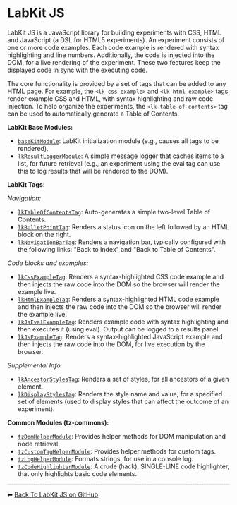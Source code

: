 # LabKit JS

LabKit JS is a JavaScript library for building experiments with CSS, HTML and JavaScript (a DSL for HTML5 experiments).
An experiment consists of one or more code examples.
Each code example is rendered with syntax highlighting and line numbers.
Additionally, the code is injected into the DOM, for a live rendering of the experiment.
These two features keep the displayed code in sync with the executing code.

The core functionality is provided by a set of tags that can be added to any HTML page.
For example, the `<lk-css-example>` and `<lk-html-example>` tags render example CSS and HTML, with syntax highlighting and raw code injection.
To help organize the experiments, the `<lk-table-of-contents>` tag can be used to automatically generate a Table of Contents.

**LabKit Base Modules:**

* [`baseKitModule`](module-baseKitModule.html): LabKit initialization module (e.g., causes all tags to be rendered).
* [`lkResultLoggerModule`](module-lkResultLoggerModule.html): A simple message logger that caches items to a list, for future retrieval
  (e.g., an experiment using the eval tag can use this to log results that will be rendered to the DOM).

**LabKit Tags:**

*Navigation:*

* [`lkTableOfContentsTag`](module-lkTableOfContentsTag.html): Auto-generates a simple two-level Table of Contents.
* [`lkBulletPointTag`](module-lkBulletPointTag.html): Renders a status icon on the left followed by an HTML block on the right.
* [`lkNavigationBarTag`](module-lkNavigationBarTag.html): Renders a navigation bar, typically configured with the following links: "Back to Index" and "Back to Table of Contents".

*Code blocks and examples:*

* [`lkCssExampleTag`](module-lkCssExampleTag.html): Renders a syntax-highlighted CSS code example and then injects the raw code into the DOM so the browser will render the example live.
* [`lkHtmlExampleTag`](module-lkHtmlExampleTag.html): Renders a syntax-highlighted HTML code example and then injects the raw code into the DOM so the browser will render the example live.
* [`lkJsEvalExampleTag`](module-lkJsEvalExampleTag.html): Renders example code with syntax highlighting and then executes it (using eval). Output can be logged to a results panel.
* [`lkJsExampleTag`](module-lkJsExampleTag.html): Renders a syntax-highlighted JavaScript example and then injects the raw code into the DOM, for live execution by the browser.

*Supplemental Info:*

* [`lkAncestorStylesTag`](module-lkAncestorStylesTag.html): Renders a set of styles, for all ancestors of a given element.
* [`lkDisplayStylesTag`](module-lkDisplayStylesTag.html): Renders the style name and value, for a specified set of elements (used to display styles that can affect the outcome of an experiment).

**Common Modules (tz-commons):**

* [`tzDomHelperModule`](module-tzDomHelperModule.html): Provides helper methods for DOM manipulation and node retrieval.
* [`tzCustomTagHelperModule`](module-tzCustomTagHelperModule.html): Provides helper methods for custom tags.
* [`tzLogHelperModule`](module-tzLogHelperModule.html): Formats strings, for use in a console log.
* [`tzCodeHighlighterModule`](module-tzCodeHighlighterModule.html): A crude (hack), SINGLE-LINE code highlighter, that only highlights basic code elements.

<hr style="border:0; border-bottom: 1px dashed #ccc; background: #eee;">

⬅ [Back To LabKit JS on GitHub](https://github.com/georgenorman/lab-kit-js#readme)
